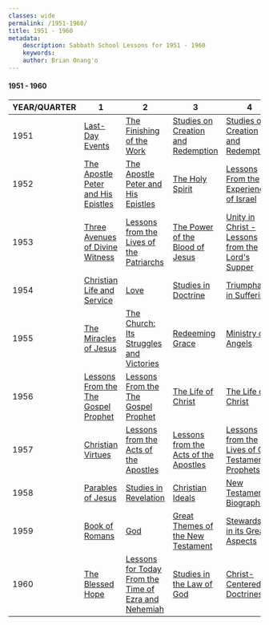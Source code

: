 ```yaml
---
classes: wide
permalink: /1951-1960/
title: 1951 - 1960
metadata:
    description: Sabbath School Lessons for 1951 - 1960
    keywords: 
    author: Brian Onang'o
---
```


#### 1951 - 1960

YEAR/QUARTER |   1  | 2| 3| 4
-------------|------------|---|--|---
1951 | [Last-Day Events](/1951-1960/1951/quarter1) | [The Finishing of the Work](/1951-1960/1951/quarter2) | [Studies on Creation and Redemption](/1951-1960/1951/quarter3) | [Studies on Creation and Redemption](/1951-1960/1951/quarter4) |
1952 | [The Apostle Peter and His Epistles](/1951-1960/1952/quarter1) | [The Apostle Peter and His Epistles](/1951-1960/1952/quarter2) | [The Holy Spirit](/1951-1960/1952/quarter3) | [Lessons From the Experiences of Israel](/1951-1960/1952/quarter4) |
1953 | [Three Avenues of Divine Witness](/1951-1960/1953/quarter1) | [Lessons from the Lives of the Patriarchs](/1951-1960/1953/quarter2) | [The Power of the Blood of Jesus](/1951-1960/1953/quarter3) | [Unity in Christ - Lessons from the Lord's Supper](/1951-1960/1953/quarter4) |
1954 | [Christian Life and Service](/1951-1960/1954/quarter1) | [Love  ](/1951-1960/1954/quarter2) | [Studies in Doctrine](/1951-1960/1954/quarter3) | [Triumphant in Suffering](/1951-1960/1954/quarter4) |
1955 | [The Miracles of Jesus](/1951-1960/1955/quarter1) | [The Church: Its Struggles and Victories](/1951-1960/1955/quarter2) | [Redeeming Grace](/1951-1960/1955/quarter3) | [Ministry of Angels](/1951-1960/1955/quarter4) |
1956 | [Lessons From the The Gospel Prophet](/1951-1960/1956/quarter1) | [Lessons From the The Gospel Prophet](/1951-1960/1956/quarter2) | [The Life of Christ](/1951-1960/1956/quarter3) | [The Life of Christ](/1951-1960/1956/quarter4) |
1957 | [Christian Virtues](/1951-1960/1957/quarter1) | [Lessons from the Acts of the Apostles](/1951-1960/1957/quarter2) | [Lessons from the Acts of the Apostles](/1951-1960/1957/quarter3) | [Lessons from the Lives of Old Testament Prophets](/1951-1960/1957/quarter4) |
1958 | [Parables of Jesus](/1951-1960/1958/quarter1) | [Studies in Revelation](/1951-1960/1958/quarter2) | [Christian Ideals](/1951-1960/1958/quarter3) | [New Testament Biographies](/1951-1960/1958/quarter4) |
1959 | [Book of Romans](/1951-1960/1959/quarter1) | [God ](/1951-1960/1959/quarter2) | [Great Themes of the New Testament](/1951-1960/1959/quarter3) | [Stewardship in its Great Aspects](/1951-1960/1959/quarter4) |
1960 | [The Blessed Hope](/1951-1960/1960/quarter1) | [Lessons for Today From the Time of Ezra and Nehemiah](/1951-1960/1960/quarter2) | [Studies in the Law of God](/1951-1960/1960/quarter3) | [Christ-Centered Doctrines](/1951-1960/1960/quarter4) |
